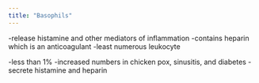 ```yaml
---
title: "Basophils"
---
```

-release histamine and other mediators of inflammation
-contains heparin which is an anticoagulant
-least numerous leukocyte

-less than 1%
-increased numbers in chicken pox, sinusitis, and diabetes
-secrete histamine and heparin


